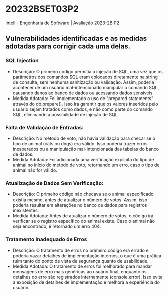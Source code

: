 # 20232BSET03P2
Inteli - Engenharia de Software | Avaliação 2023-2B P2

## Vulnerabilidades identificadas e as medidas adotadas para corrigir cada uma delas.

### SQL Injection
- Descrição: O primeiro código permitia a injeção de SQL, uma vez que os parâmetros dos comandos SQL eram colocados diretamente na string de consulta, sem nenhuma sanitização ou validação. Assim, poderia acontecer de um usuário mal-intencionado manipular o comando SQL, causando danos ao banco de dados ou acessando dados sensíveis.
- Medida Adotada: Foi implementado o uso de "prepared statements" através do db.prepare(). Isso irá garantir que os valores inseridos pelo usuário sejam tratados como dados, e não como parte do comando SQL, eliminando a possibilidade de injeção de SQL.

### Falta de Validação de Entradas: 
- Descrição: No método de voto, não havia validação para checar se o tipo de animal (cats ou dogs) era válido. Isso poderia trazer erros inesperados ou a manipulação mal-intencionada das tabelas do banco de dados.
- Medida Adotada: Foi adicionada uma verificação explícita do tipo de animal no início do método de voto, retornando um erro, caso o tipo de animal não for válido.

### Atualização de Dados Sem Verificação: 
- Descrição: O primeiro código não checava se o animal especificado existia mesmo, antes de atualizar o número de votos. Assim, isso poderia resultar em alterações no banco de dados para registros inexistentes.
- Medida Adotada: Antes de atualizar o número de votos, o código irá verificar se o registro específico do animal existe. Caso o animal não seja encontrado, é retornado um erro 404.

### Tratamento Inadequado de Erros
- Descrição: O tratamento de erros no primeiro código era errado e poderia vazar detalhes de implementação internos, o que é uma prática ruim tanto do ponto de vista de segurança quanto de usabilidade.
- Medida Adotada: O tratamento de erros foi melhorado para mandar mensagens de erro mais genéricas ao usuário final, enquanto os detalhes do erro são registrados internamente (console.error). Isso evita a exposição de detalhes de implementação e melhora a experiência do usuário.
